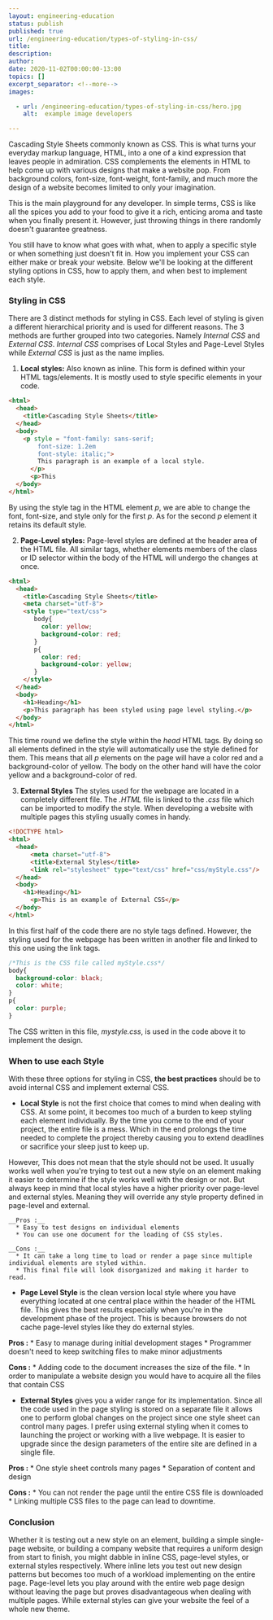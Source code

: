 ```yaml
---
layout: engineering-education
status: publish
published: true
url: /engineering-education/types-of-styling-in-css/
title:
description:
author:
date: 2020-11-02T00:00:00-13:00
topics: []
excerpt_separator: <!--more-->
images:

  - url: /engineering-education/types-of-styling-in-css/hero.jpg
    alt:  example image developers

---
```

Cascading Style Sheets commonly known as CSS. This is what turns your everyday markup language, HTML, into a one of a kind expression that leaves people in admiration. CSS complements the elements in HTML to help come up with various designs that make a website pop. From background colors, font-size, font-weight, font-family, and much more the design of a website becomes limited to only your imagination.
<!--more-->
This is the main playground for any developer. In simple terms, CSS is like all the spices you add to your food to give it a rich, enticing aroma and taste when you finally present it. However, just throwing things in there randomly doesn't guarantee greatness.

You still have to know what goes with what, when to apply a specific style or when something just doesn't fit in. How you implement your CSS can either make or break your website. Below we'll be looking at the different styling options in CSS, how to apply them, and when best to implement each style.

### Styling in CSS
There are 3 distinct methods for styling in CSS. Each level of styling is given a different hierarchical priority and is used for different reasons. The 3 methods are further grouped into two categories. Namely *Internal CSS* and *External CSS*. *Internal CSS* comprises of Local Styles and Page-Level Styles while *External CSS* is just as the name implies.

  1. **Local styles:** Also known as inline. This form is defined within your HTML tags/elements. It is mostly used to style specific elements in your code.
  ~~~HTML
  <html>
    <head>
      <title>Cascading Style Sheets</title>
    </head>
    <body>
      <p style = "font-family: sans-serif;
          font-size: 1.2em
          font-style: italic;">
          This paragraph is an example of a local style.
        </p>
        <p>This
    </body>
  </html>
  ~~~

  By using the style tag in the HTML element *p*, we are able to change the font, font-size, and style only for the first *p*. As for the second *p* element it retains its default style.

  2. **Page-Level styles:** Page-level styles are defined at the header area of the HTML file. All similar tags, whether elements members of the class or ID selector within the body of the HTML will undergo the changes at once.

  ~~~HTML
  <html>
    <head>
      <title>Cascading Style Sheets</title>
      <meta charset="utf-8">
      <style type="text/css">
         body{
           color: yellow;
           background-color: red;
         }
         p{
           color: red;
           background-color: yellow;
         }
      </style>
    </head>
    <body>
      <h1>Heading</h1>
      <p>This paragraph has been styled using page level styling.</p>
    </body>
  </html>
  ~~~

  This time round we define the style within the *head* HTML tags. By doing so all elements defined in the style will automatically use the style defined for them. This means that all *p* elements on the page will have a color red and a background-color of yellow. The body on the other hand will have the color yellow and a background-color of red.

  3. **External Styles** The styles used for the webpage are located in a completely different file. The *.HTML* file is linked to the *.css* file which can be imported to modify the style. When developing a website with multiple pages this styling usually comes in handy.

  ~~~html
  <!DOCTYPE html>
  <html>
    <head>
        <meta charset="utf-8">
        <title>External Styles</title>
        <link rel="stylesheet" type="text/css" href="css/myStyle.css"/>
    </head>
    <body>
      <h1>Heading</h1>
        <p>This is an example of External CSS</p>
    </body>
  </html>
  ~~~
  In this first half of the code there are no style tags defined. However, the styling used for the webpage has been written in another file and linked to this one using the link tags.
  ~~~CSS
  /*This is the CSS file called myStyle.css*/
  body{
    background-color: black;
    color: white;
  }
  p{
    color: purple;
  }
  ~~~

  The CSS written in this file, *mystyle.css*, is used in the code above it to implement the design.

### When to use each Style
With these three options for styling in CSS, **the best practices** should be to avoid internal CSS and implement external CSS.

  * __Local Style__ is not the first choice that comes to mind when dealing with CSS. At some point, it becomes too much of a burden to keep styling each element individually. By the time you come to the end of your project, the entire file is a mess. Which in the end prolongs the time needed to complete the project thereby causing you to extend deadlines or sacrifice your sleep just to keep up.

  However, This does not mean that the style should not be used. It usually works well when you're trying to test out a new style on an element making it easier to determine if the style works well with the design or not. But always keep in mind that local styles have a higher priority over page-level and external styles. Meaning they will override any style property defined in page-level and external.

    __Pros :__
      * Easy to test designs on individual elements
      * You can use one document for the loading of CSS styles.

    __Cons :__
      * It can take a long time to load or render a page since multiple individual elements are styled within.
      * This final file will look disorganized and making it harder to read.


  * __Page Level Style__ is the clean version local style where you have everything located at one central place within the header of the HTML file. This gives the best results especially when you're in the development phase of the project. This is because browsers do not cache page-level styles like they do external styles.

  __Pros :__
    * Easy to manage during initial development stages
    * Programmer doesn't need to keep switching files to make minor adjustments

  __Cons :__
    * Adding code to the document increases the size of the file.
    * In order to manipulate a website design you would have to acquire all the files that contain CSS

  * __External Styles__ gives you a wider range for its implementation. Since all the code used in the page styling is stored on a separate file it allows one to perform global changes on the project since one style sheet can control many pages. I prefer using external styling when it comes to launching the project or working with a live webpage. It is easier to upgrade since the design parameters of the entire site are defined in a single file.

  __Pros :__
    * One style sheet controls many pages
    * Separation of content and design

  __Cons :__
    *  You can not render the page until the entire CSS file is downloaded
    * Linking multiple CSS files to the page can lead to downtime.

### Conclusion
  Whether it is testing out a new style on an element, building a simple single-page website, or building a company website that requires a uniform design from start to finish, you might dabble in inline CSS, page-level styles, or external styles respectively. Where inline lets you test out new design patterns but becomes too much of a workload implementing on the entire page. Page-level lets you play around with the entire web page design without leaving the page but proves disadvantageous when dealing with multiple pages. While external styles can give your website the feel of a whole new theme.
